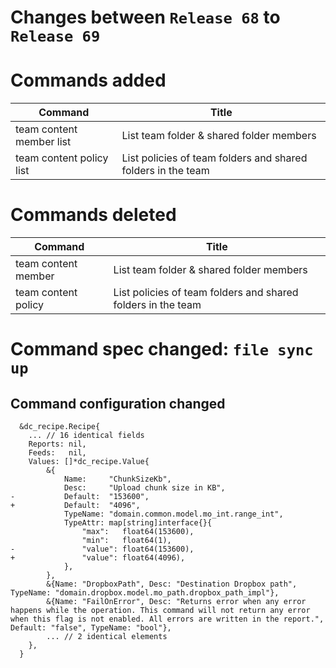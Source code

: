 # Changes between `Release 68` to `Release 69`

# Commands added


| Command                  | Title                                                        |
|--------------------------|--------------------------------------------------------------|
| team content member list | List team folder & shared folder members                     |
| team content policy list | List policies of team folders and shared folders in the team |



# Commands deleted


| Command             | Title                                                        |
|---------------------|--------------------------------------------------------------|
| team content member | List team folder & shared folder members                     |
| team content policy | List policies of team folders and shared folders in the team |



# Command spec changed: `file sync up`


## Command configuration changed


```
  &dc_recipe.Recipe{
  	... // 16 identical fields
  	Reports: nil,
  	Feeds:   nil,
  	Values: []*dc_recipe.Value{
  		&{
  			Name:     "ChunkSizeKb",
  			Desc:     "Upload chunk size in KB",
- 			Default:  "153600",
+ 			Default:  "4096",
  			TypeName: "domain.common.model.mo_int.range_int",
  			TypeAttr: map[string]interface{}{
  				"max":   float64(153600),
  				"min":   float64(1),
- 				"value": float64(153600),
+ 				"value": float64(4096),
  			},
  		},
  		&{Name: "DropboxPath", Desc: "Destination Dropbox path", TypeName: "domain.dropbox.model.mo_path.dropbox_path_impl"},
  		&{Name: "FailOnError", Desc: "Returns error when any error happens while the operation. This command will not return any error when this flag is not enabled. All errors are written in the report.", Default: "false", TypeName: "bool"},
  		... // 2 identical elements
  	},
  }
```
